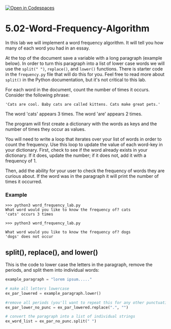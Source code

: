 [![Open in Codespaces](https://classroom.github.com/assets/launch-codespace-2972f46106e565e64193e422d61a12cf1da4916b45550586e14ef0a7c637dd04.svg)](https://classroom.github.com/open-in-codespaces?assignment_repo_id=18544516)
# 5.02-Word-Frequency-Algorithm

In this lab we will implement a word frequency algorithm. It will tell you how many of each word you had in an essay.

At the top of the document save a variable with a long paragraph (example below). In order to turn this paragraph into a list of lower case words we will use the `split(" ")`, `replace()`, and `lower()` functions. There is starter code in the `frequency.py` file that will do this for you. Feel free to read more about `split()` in the Python documentation, but it's not critical to this lab.

For each word in the document, count the number of times it occurs. Consider the following phrase: 
```
'Cats are cool. Baby cats are called kittens. Cats make great pets.'
```
The word 'cats' appears 3 times. The word 'are' appears 2 times.

The program will first create a dictionary with the words as keys and the number of times they occur as values. 

You will need to write a loop that iterates over your list of words in order to count the frequency. Use this loop to update the value of each word-key in your dictionary. First, check to see if the word already exists in your dictionary. If it does, update the number; if it does not, add it with a frequency of 1.

Then, add the ability for your user to check the frequency of words they are curious about. If the word was in the paragraph it will print the number of times it occurred.

### Example

```
>>> python3 word_frequency_lab.py
What word would you like to know the frequency of? cats
'cats' occurs 3 times

>>> python3 word_frequency_lab.py

What word would you like to know the frequency of? dogs
'dogs' does not occur
```

## split(), replace(), and lower()

This is the code to lower case the letters in the paragraph, remove the periods, and split them into individual words:

```python
example_paragraph = "lorem ipsum....."

# make all letters lowercase
ex_par_lowered = example_paragraph.lower()

#remove all periods (you'll want to repeat this for any other punctuation in your paragraph)
ex_par_lower_no_punc = ex_par_lowered.replace(".", "")

# convert the paragraph into a list of individual strings
ex_word_list = ex_par_no_punc.split(" ")
```


